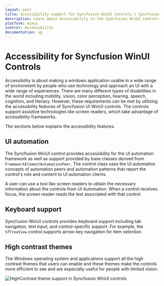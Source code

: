 ```yaml
---
layout: post
title: Accessibility support for Syncfusion WinUI Controls | Syncfusion
description: Learn about Accessibility in the Syncfusion WinUI controls, including UI automation, Keyboard and HighContrast theme support.
platform: winui
control: Accessibility
documentation: ug
---
```


# Accessibility for Syncfusion WinUI Controls

Accessibility is about making a windows application usable in a wide range of environment by people who use technology and approach an UI with a wide range of experiences. There are many different types of disabilities in the world including mobility, vision, color perception, hearing, speech, cognition, and literacy. However, these requirements can be met by utilizing the accessibility features of Syncfusion UI WinUI controls. The controls support assistive technologies like screen readers, which take advantage of accessibility frameworks.

The sections below explains the accessibility features.

## UI automation

The Syncfusion WinUI control provides accessibility for the UI automation framework as well as support provided by base classes derived from `FrameworkElementAutomationPeer`. The control class uses the UI automation concepts of automation peers and automation patterns that report the control's role and content to UI automation clients.

A user can use a tool like screen readers to obtain the necessary information about the controls from UI Automation. When a control receives focus, the screen reader reads the text associated with that control. 

## Keyboard support

Syncfusion WinUI controls provides keyboard support including tab navigation, text input, and control-specific support. For example, the `SfTreeView` control supports arrow-key navigation for item selection.

## High contrast themes

The Windows operating system and applications support all the high contrast themes that users can enable and these themes make the controls more efficient to see and are especially useful for people with limited vision.

![HighContrast theme support in Syncfusion WinUI controls](Common-images/winui-highcontrast-controls.png)






